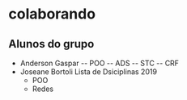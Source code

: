 # colaborando

## Alunos do grupo

- Anderson Gaspar
-- POO
-- ADS
-- STC
-- CRF
- Joseane Bortoli
  Lista de Dsiciplinas 2019
  - POO 
  - Redes
   

